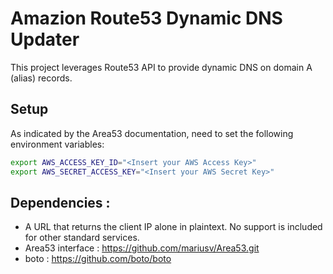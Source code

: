 # Amazion Route53 Dynamic DNS Updater

This project leverages Route53 API to provide dynamic DNS on domain A (alias) records.

## Setup
As indicated by the Area53 documentation, need to set the following environment variables:

```bash
export AWS_ACCESS_KEY_ID="<Insert your AWS Access Key>"
export AWS_SECRET_ACCESS_KEY="<Insert your AWS Secret Key>"
```

## Dependencies :

+   A URL that returns the client IP alone in plaintext. No support is included for other standard services.
+   Area53 interface : https://github.com/mariusv/Area53.git
+   boto : https://github.com/boto/boto
